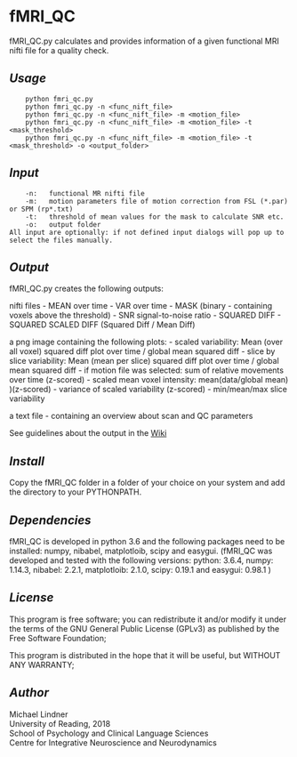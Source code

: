 # fMRI_QC
fMRI_QC.py calculates and provides information of a given functional MRI nifti file for a quality check.


## *Usage*
        python fmri_qc.py 
        python fmri_qc.py -n <func_nift_file> 
        python fmri_qc.py -n <func_nift_file> -m <motion_file> 
        python fmri_qc.py -n <func_nift_file> -m <motion_file> -t <mask_threshold>
        python fmri_qc.py -n <func_nift_file> -m <motion_file> -t <mask_threshold> -o <output_folder>
        
        
## *Input*
        -n:   functional MR nifti file 
        -m:   motion parameters file of motion correction from FSL (*.par) or SPM (rp*.txt)
        -t:   threshold of mean values for the mask to calculate SNR etc.
        -o:   output folder  
    All input are optionally: if not defined input dialogs will pop up to select the files manually.
    
    
## *Output*
fMRI_QC.py creates the following outputs:

nifti files
    - MEAN over time
    - VAR over time
    - MASK (binary - containing voxels above the threshold)
    - SNR signal-to-noise ratio
    - SQUARED DIFF
    - SQUARED SCALED DIFF (Squared Diff / Mean Diff)

a png image containing the following plots:
    - scaled variability: Mean (over all voxel) squared diff plot over time / global mean squared diff
    - slice by slice variability: Mean (mean per slice) squared diff plot over time / global mean squared diff
    - if motion file was selected: sum of relative movements over time (z-scored)
    - scaled mean voxel intensity: mean(data/global mean) )(z-scored)
    - variance of scaled variability (z-scored)
    - min/mean/max slice variability

a text file
    -  containing an overview about scan and QC parameters

See guidelines about the output in the [Wiki](https://github.com/DrMichaelLindner/fMRI_QC/wiki)


## *Install*  
Copy the fMRI_QC folder in a folder of your choice on your system and add the directory to your PYTHONPATH.


## *Dependencies*  
fMRI_QC is developed in python 3.6 and the following packages need to be installed: 
numpy, nibabel, matplotloib, scipy and easygui. 
(fMRI_QC was developed and tested with the following versions: 
python: 3.6.4, numpy: 1.14.3, nibabel: 2.2.1, matplotloib: 2.1.0, scipy: 0.19.1 and easygui: 0.98.1 )

    
## *License*  
This program is free software; you can redistribute it and/or modify
it under the terms of the GNU General Public License (GPLv3) as published
by the Free Software Foundation;

This program is distributed in the hope that it will be useful, but WITHOUT ANY WARRANTY;
  
  
## *Author*
Michael Lindner  
University of Reading, 2018  
School of Psychology and Clinical Language Sciences  
Centre for Integrative Neuroscience and Neurodynamics
